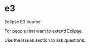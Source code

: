 # e3
Eclipse E3 course

For people that want to extend Eclipse.

Use the issues section to ask questions.
